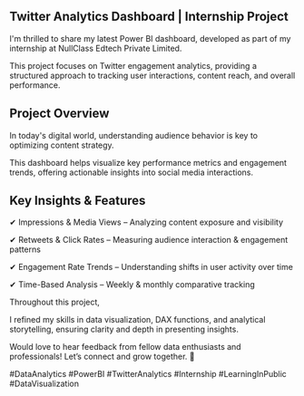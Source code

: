 
## Twitter Analytics Dashboard | Internship Project ##

I'm thrilled to share my latest Power BI dashboard, developed as part of my internship at NullClass Edtech Private Limited. 

This project focuses on Twitter engagement analytics, providing a structured approach to tracking user interactions, content reach, and overall performance.

## Project Overview ##

In today's digital world, understanding audience behavior is key to optimizing content strategy. 

This dashboard helps visualize key performance metrics and engagement trends, offering actionable insights into social media interactions.


## Key Insights & Features ##


✔ Impressions & Media Views – Analyzing content exposure and visibility 

✔ Retweets & Click Rates – Measuring audience interaction & engagement patterns 

✔ Engagement Rate Trends – Understanding shifts in user activity over time 

✔ Time-Based Analysis – Weekly & monthly comparative tracking

Throughout this project, 

I refined my skills in data visualization, DAX functions, and analytical storytelling, ensuring clarity and depth in presenting insights.

Would love to hear feedback from fellow data enthusiasts and professionals! Let’s connect and grow together. 🚀

#DataAnalytics #PowerBI #TwitterAnalytics #Internship #LearningInPublic #DataVisualization

